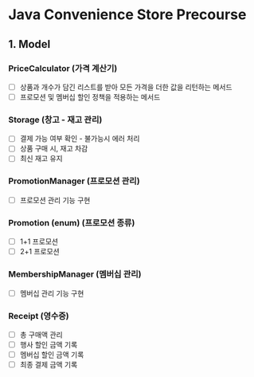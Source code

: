 # Java Convenience Store Precourse

## 1. Model

### PriceCalculator (가격 계산기)
- [ ] 상품과 개수가 담긴 리스트를 받아 모든 가격을 더한 값을 리턴하는 메서드
- [ ] 프로모션 및 멤버십 할인 정책을 적용하는 메서드

### Storage (창고 - 재고 관리)
- [ ] 결제 가능 여부 확인 - 불가능시 에러 처리
- [ ] 상품 구매 시, 재고 차감
- [ ] 최신 재고 유지

### PromotionManager (프로모션 관리)
- [ ] 프로모션 관리 기능 구현

### Promotion (enum) (프로모션 종류)
- [ ] 1+1 프로모션
- [ ] 2+1 프로모션

### MembershipManager (멤버십 관리)
- [ ] 멤버십 관리 기능 구현

### Receipt (영수증)
- [ ] 총 구매액 관리
- [ ] 행사 할인 금액 기록
- [ ] 멤버십 할인 금액 기록
- [ ] 최종 결제 금액 기록
